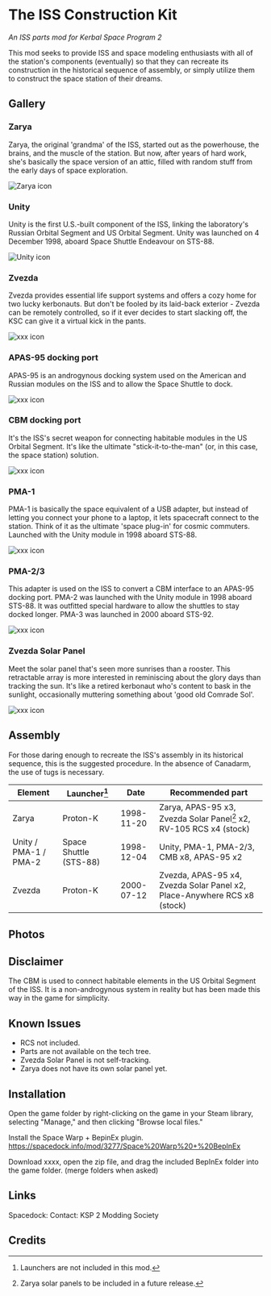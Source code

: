# The ISS Construction Kit
_An ISS parts mod for Kerbal Space Program 2_

This mod seeks to provide ISS and space modeling enthusiasts with all of the station's components (eventually) so that they can recreate its construction in the historical sequence of assembly, or simply utilize them to construct the space station of their dreams.
## Gallery
### Zarya

Zarya, the original 'grandma' of the ISS, started out as the powerhouse, the brains, and the muscle of the station. But now, after years of hard work, she's basically the space version of an attic, filled with random stuff from the early days of space exploration.

![Zarya icon](https://github.com/pasalvetti/iss/blob/main/Icones/iss_zarya_icon.png?raw=true)

### Unity

Unity is the first U.S.-built component of the ISS, linking the laboratory's Russian Orbital Segment and US Orbital Segment. Unity was launched on 4 December 1998, aboard Space Shuttle Endeavour on STS-88.

![Unity icon](https://github.com/pasalvetti/iss/blob/main/Icones/iss_unity_icon.png?raw=true)

### Zvezda

Zvezda provides essential life support systems and offers a cozy home for two lucky kerbonauts. But don't be fooled by its laid-back exterior - Zvezda can be remotely controlled, so if it ever decides to start slacking off, the KSC can give it a virtual kick in the pants.

![xxx icon](https://github.com/pasalvetti/iss/blob/main/Icones/iss_zvezda_icon.png?raw=true)

### APAS-95 docking port

APAS-95 is an androgynous docking system used on the American and Russian modules on the ISS and to allow the Space Shuttle to dock.

![xxx icon](https://github.com/pasalvetti/iss/blob/main/Icones/iss_apas-95_icon.png?raw=true)

### CBM docking port

It's the ISS's secret weapon for connecting habitable modules in the US Orbital Segment. It's like the ultimate "stick-it-to-the-man" (or, in this case, the space station) solution.

![xxx icon](https://github.com/pasalvetti/iss/blob/main/Icones/iss_cbm_icon.png?raw=true)

### PMA-1

PMA-1 is basically the space equivalent of a USB adapter, but instead of letting you connect your phone to a laptop, it lets spacecraft connect to the station. Think of it as the ultimate 'space plug-in' for cosmic commuters. Launched with the Unity module in 1998 aboard STS-88.

![xxx icon](https://github.com/pasalvetti/iss/blob/main/Icones/iss_pma1_icon.png?raw=true)

### PMA-2/3

This adapter is used on the ISS to convert a CBM interface to an APAS-95 docking port. PMA-2 was launched with the Unity module in 1998 aboard STS-88. It was outfitted special hardware to allow the shuttles to stay docked longer. PMA-3 was launched in 2000 aboard STS-92.

![xxx icon](https://github.com/pasalvetti/iss/blob/main/Icones/iss_pma23_icon.png?raw=true)

### Zvezda Solar Panel

Meet the solar panel that's seen more sunrises than a rooster. This retractable array is more interested in reminiscing about the glory days than tracking the sun. It's like a retired kerbonaut who's content to bask in the sunlight, occasionally muttering something about 'good old Comrade Sol'.

![xxx icon](https://github.com/pasalvetti/iss/blob/main/Icones/iss_zvezda_solar_panel_icon.png?raw=true)

## Assembly

For those daring enough to recreate the ISS's assembly in its historical sequence, this is the suggested procedure. In the absence of Canadarm, the use of tugs is necessary.

| Element                | Launcher[^1]           | Date          | Recommended part                                                         |
|---|---|---|---|
| Zarya                  | Proton-K               | 1998-11-20    | Zarya, APAS-95 x3, Zvezda Solar Panel[^2] x2, RV-105 RCS x4 (stock)      |
| Unity / PMA-1 / PMA-2  | Space Shuttle (STS-88) | 1998-12-04    | Unity, PMA-1, PMA-2/3, CMB x8, APAS-95 x2                                |
| Zvezda                 | Proton-K               | 2000-07-12    | Zvezda, APAS-95 x4, Zvezda Solar Panel x2, Place-Anywhere RCS x8 (stock) |

[^1]: Launchers are not included in this mod.
[^2]: Zarya solar panels to be included in a future release.

## Photos
## Disclaimer
The CBM is used to connect habitable elements in the US Orbital Segment of the ISS. It is a non-androgynous system in reality but has been made this way in the game for simplicity.
## Known Issues
- RCS not included.
- Parts are not available on the tech tree.
- Zvezda Solar Panel is not self-tracking.
- Zarya does not have its own solar panel yet.
## Installation
Open the game folder by right-clicking on the game in your Steam library, selecting "Manage," and then clicking "Browse local files."

Install the Space Warp + BepinEx plugin. https://spacedock.info/mod/3277/Space%20Warp%20+%20BepInEx

Download xxxx, open the zip file, and drag the included BepInEx folder into the game folder. (merge folders when asked)
## Links
Spacedock: 
Contact: KSP 2 Modding Society
## Credits
